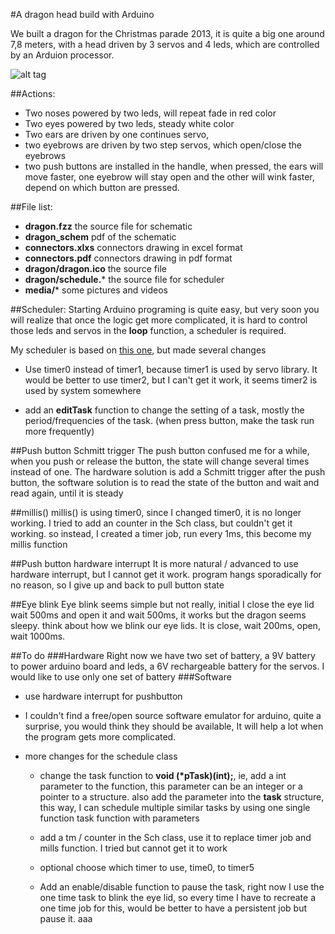#A dragon head build with Arduino

We built a dragon for the Christmas parade 2013, it is quite a big one around 7,8 meters, with a head driven by 3 servos and 4 leds, which are controlled by an Arduion processor.

![alt tag](https://raw.github.com/ShawnNing/andragon/master/media/IMG_20131112_144649.jpg)

##Actions:

* Two noses powered by two leds, will repeat fade in red color
* Two eyes powered by two leds, steady white color
* Two ears are driven by one continues servo, 
* two eyebrows are driven by two step servos, which open/close the eyebrows
* two push buttons are installed in the handle, when pressed, the ears will move faster, one eyebrow will stay open and the other will wink faster, depend on which button are pressed.

##File list:
* **dragon.fzz**  the source file for schematic
* **dragon_schem** pdf of the schematic
* **connectors.xlxs** connectors drawing in excel format
* **connectors.pdf** connectors drawing in pdf format
* **dragon/dragon.ico** the source file
* **dragon/schedule.*** the source file for scheduler
* **media/*** some pictures and videos

##Scheduler:
Starting Arduino programing is quite easy, but very soon you will realize that once the logic get more complicated, it is hard to control those leds and servos in the **loop** function, a scheduler is required.

My scheduler is based on [this one](https://github.com/blanboom/Arduino-Task-Scheduler), but made several changes

* Use timer0 instead of timer1, because timer1 is used by servo library. It would be better to use timer2, but I can't get it work, it seems timer2 is used by system somewhere

* add an **editTask** function to change the setting of a task, mostly the period/frequencies of the task. (when press button, make the task run more frequently)

##Push button Schmitt trigger 
The push button confused me for a while, when you push or release the button, the state will change several times instead of one. The hardware solution is add a Schmitt trigger after the push button, the software solution is to read the state of the button and wait and read again, until it is steady

##millis()
millis() is using timer0, since I changed timer0, it is no longer working. I tried to add an counter in the Sch class, but couldn't get it working. so instead, I created a timer job, run every 1ms, this become my millis function

##Push button hardware interrupt
It is more natural / advanced to use hardware interrupt, but I cannot get it work. program hangs sporadically for no reason, so I give up and back to pull button state

##Eye blink
Eye blink seems simple but not really, initial I close the eye lid wait 500ms and open it and wait 500ms, it works but the dragon seems sleepy. think about how we blink our eye lids. It is close, wait 200ms, open, wait 1000ms.

##To do
###Hardware
Right now we have two set of battery, a 9V battery to power arduino board and leds, a 6V rechargeable battery for the servos. I would like to use only one set of battery
###Software
* use hardware interrupt for pushbutton
* I couldn't find a free/open source software emulator for arduino, quite a surprise, you would think they should be available, It will help a lot when the program gets more complicated.
* more changes for the schedule class

	* change the task function to **void (*pTask)(int);**, ie, add a int parameter to the function, this parameter can be an integer or a pointer to a structure. also add the parameter into the **task** structure, this way, I can schedule multiple similar tasks by using one single function task function with parameters 

	* add a tm / counter in the Sch class, use it to replace timer job and mills function. I tried but cannot get it to work

	* optional choose which timer to use, time0, to timer5

	* Add an enable/disable function to pause the task, right now I use the one time task to blink the eye lid, so every time I have to recreate a one time job for this, would be better to have a persistent job but pause it.
aaa

